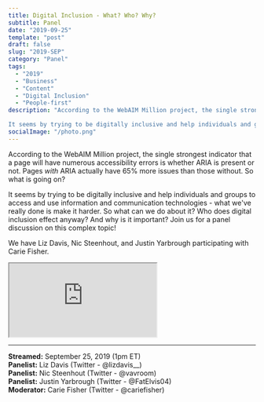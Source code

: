 ```yaml
---
title: Digital Inclusion - What? Who? Why?
subtitle: Panel
date: "2019-09-25"
template: "post"
draft: false
slug: "2019-SEP"
category: "Panel"
tags:
  - "2019"
  - "Business"
  - "Content"
  - "Digital Inclusion"
  - "People-first"
description: "According to the WebAIM Million project, the single strongest indicator that a page will have numerous accessibility errors is whether ARIA is present or not. Pages *with* ARIA actually have 65% more issues than those without. So what is going on?

It seems by trying to be digitally inclusive and help individuals and groups to access and use information and communication technologies - what we've really done is make it harder. So what can we do about it? Who does digital inclusion effect anyway? And why is it important? Join us for a panel discussion on this complex topic!"
socialImage: "/photo.png"
---
```

According to the WebAIM Million project, the single strongest indicator that a page will have numerous accessibility errors is whether ARIA is present or not. Pages *with* ARIA actually have 65% more issues than those without. So what is going on?

It seems by trying to be digitally inclusive and help individuals and groups to access and use information and communication technologies - what we've really done is make it harder. So what can we do about it? Who does digital inclusion effect anyway? And why is it important? Join us for a panel discussion on this complex topic!

We have Liz Davis, Nic Steenhout, and Justin Yarbrough participating with Carie Fisher.

<iframe title="Digital Inclusion - What? Who? Why? Panel" src="https://www.youtube.com/embed/uY5BWqTzTd8" allow="accelerometer; autoplay; encrypted-media; gyroscope; picture-in-picture" allowfullscreen></iframe>

-----
<b>Streamed:</b> September 25, 2019 (1pm ET)<br>
<b>Panelist:</b> Liz Davis (Twitter - @lizdavis__)<br>
<b>Panelist:</b> Nic Steenhout (Twitter - @vavroom)<br>
<b>Panelist:</b> Justin Yarbrough (Twitter - @FatElvis04)<br>
<b>Moderator:</b> Carie Fisher (Twitter - @cariefisher)